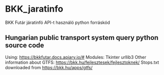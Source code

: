 # BKK_jaratinfo
BKK Futár járatinfó API-t használó python forráskód
## Hungarian public transport system query python source code
Using: 
https://bkkfutar.docs.apiary.io/#
Modules:
Tkinter
urllib3
Other information about GTFS:
https://bkk.hu/fejlesztesek/fejlesztoknek/
Stops.txt downloaded from https://bkk.hu/apps/gtfs/